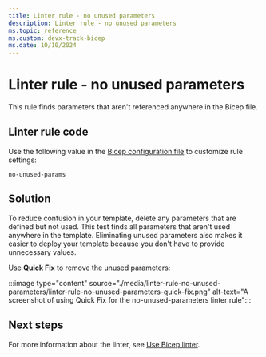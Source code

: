 ```yaml
---
title: Linter rule - no unused parameters
description: Linter rule - no unused parameters
ms.topic: reference
ms.custom: devx-track-bicep
ms.date: 10/10/2024
---
```


# Linter rule - no unused parameters

This rule finds parameters that aren't referenced anywhere in the Bicep file.

## Linter rule code

Use the following value in the [Bicep configuration file](bicep-config-linter.md) to customize rule settings:

`no-unused-params`

## Solution

To reduce confusion in your template, delete any parameters that are defined but not used. This test finds all parameters that aren't used anywhere in the template. Eliminating unused parameters also makes it easier to deploy your template because you don't have to provide unnecessary values.

Use **Quick Fix** to remove the unused parameters:

:::image type="content" source="./media/linter-rule-no-unused-parameters/linter-rule-no-unused-parameters-quick-fix.png" alt-text="A screenshot of using Quick Fix for the no-unused-parameters linter rule":::

## Next steps

For more information about the linter, see [Use Bicep linter](./linter.md).
